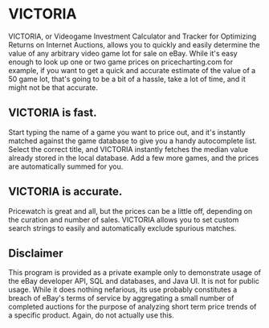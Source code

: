 VICTORIA
========
VICTORIA, or Videogame Investment Calculator and Tracker for Optimizing Returns on Internet Auctions, allows you to quickly and easily determine the value of any arbitrary video game lot for sale on eBay. While it's easy enough to look up one or two game prices on pricecharting.com for example, if you want to get a quick and accurate estimate of the value of a 50 game lot, that's going to be a bit of a hassle, take a lot of time, and it might not be that accurate.

VICTORIA is fast.
-----------------
Start typing the name of a game you want to price out, and it's instantly matched against the game database to give you a handy autocomplete list. Select the correct title, and VICTORIA instantly fetches the median value already stored in the local database. Add a few more games, and the prices are automatically summed for you.

VICTORIA is accurate.
---------------------
Pricewatch is great and all, but the prices can be a little off, depending on the curation and number of sales. VICTORIA allows you to set custom search strings to easily and automatically exclude spurious matches.

Disclaimer
----------
This program is provided as a private example only to demonstrate usage of the eBay developer API, SQL and databases, and Java UI. It is not for public usage. While it does nothing nefarious, its use probably constitutes a breach of eBay's terms of service by aggregating a small number of completed auctions for the purpose of analyzing short term price trends of a specific product. Again, do not actually use this.
